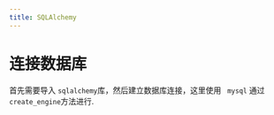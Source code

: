 ```yaml
---
title: SQLAlchemy
---
```

# 连接数据库
首先需要导入 ` sqlalchemy `库，然后建立数据库连接，这里使用 ` mysql` 通过` create_engine `方法进行.
``` python

```

